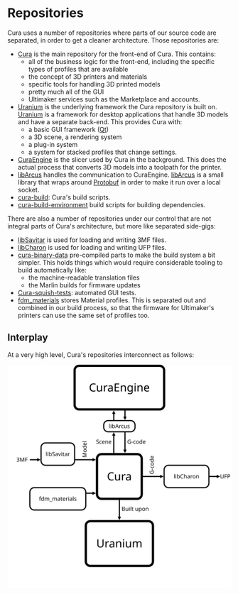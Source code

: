 Repositories
====
Cura uses a number of repositories where parts of our source code are separated, in order to get a cleaner architecture. Those repositories are:
* [Cura](https://github.com/Ultimaker/Cura) is the main repository for the front-end of Cura. This contains:
    - all of the business logic for the front-end, including the specific types of profiles that are available
    -  the concept of 3D printers and materials
    -  specific tools for handling 3D printed models
    -  pretty much all of the GUI
    -  Ultimaker services such as the Marketplace and accounts.
* [Uranium](https://github.com/Ultimaker/Uranium) is the underlying framework the Cura repository is built on. [Uranium](https://github.com/Ultimaker/Uranium) is a framework for desktop applications that handle 3D models and have a separate back-end. This provides Cura with:
    - a basic GUI framework ([Qt](https://www.qt.io/))
    - a 3D scene, a rendering system
    - a plug-in system
    - a system for stacked profiles that change settings.
*  [CuraEngine](https://github.com/Ultimaker/CuraEngine) is the slicer used by Cura in the background. This does the actual process that converts 3D models into a toolpath for the printer.
* [libArcus](https://github.com/Ultimaker/libArcus) handles the communication to CuraEngine. [libArcus](https://github.com/Ultimaker/libArcus) is a small library that wraps around [Protobuf](https://developers.google.com/protocol-buffers/) in order to make it run over a local socket.
* [cura-build](https://github.com/Ultimaker/cura-build): Cura's build scripts.  
* [cura-build-environment](https://github.com/Ultimaker/cura-build-environment) build scripts for building dependencies.

There are also a number of repositories under our control that are not integral parts of Cura's architecture, but more like separated side-gigs:
* [libSavitar](https://github.com/Ultimaker/libSavitar) is used for loading and writing 3MF files.
* [libCharon](https://github.com/Ultimaker/libCharon) is used for loading and writing UFP files.
*  [cura-binary-data](https://github.com/Ultimaker/cura-binary-data) pre-compiled parts to make the build system a bit simpler. This holds things which would require considerable tooling to build automatically like:
    - the machine-readable translation files
    - the Marlin builds for firmware updates
* [Cura-squish-tests](https://github.com/Ultimaker/Cura-squish-tests): automated GUI tests.
* [fdm_materials](https://github.com/Ultimaker/fdm_materials) stores Material profiles. This is separated out and combined in our build process, so that the firmware for Ultimaker's printers can use the same set of profiles too.

Interplay
----
At a very high level, Cura's repositories interconnect as follows:

![Overview of interplay between repositories](resources/repositories.svg)
